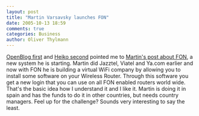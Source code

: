 ```yaml
---
layout: post
title: "Martin Varsavsky launches FON"
date: 2005-10-13 18:59
comments: true
categories: Business
author: Oliver Thylmann
---
```



[OpenBlog first](http://blog.openbc.com/2005/10/building_a_wifi.html) and [Heiko second](http://www.hebig.com/archives/003435.shtml) pointed me to [Martin's post about FON](http://english.martinvarsavsky.net/new-ideas/share-wifi-build-a-wifi-nation.html), a new system he is starting. Martin did Jazztel, Viatel and Ya.com earlier and now with FON he is building a virtual WiFi company by allowing you to install some software on your Wireless Router. Through this software you get a new login that you can use on all FON enabled routers world wide. That's the basic idea how I understand it and I like it. Martin is doing it in spain and has the funds to do it in other countries, but needs country managers. Feel up for the challenge? Sounds very interesting to say the least.

